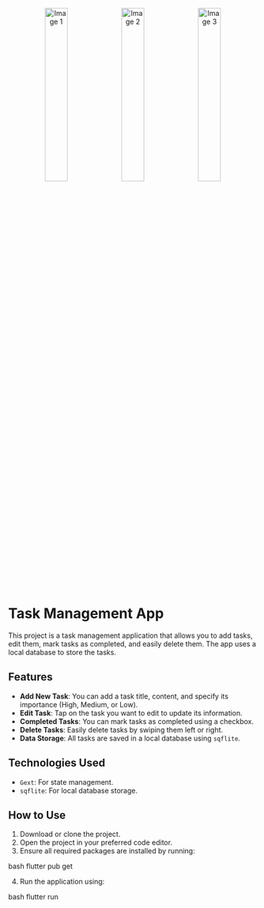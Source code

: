 <p align="center">
  <img src="https://github.com/OSAMAALDAHMASI/tasks_app/blob/master/Screenshot_20241013-145955.jpg?raw=true" alt="Image 1" width="30%" />
  <img src="https://github.com/OSAMAALDAHMASI/tasks_app/blob/master/Screenshot_20241013-145955.jpg?raw=true" alt="Image 2" width="30%" />
  <img src="https://github.com/OSAMAALDAHMASI/tasks_app/blob/master/Screenshot_20241013-145955.jpg?raw=true" alt="Image 3" width="30%" />
</p>

# Task Management App

This project is a task management application that allows you to add tasks, edit them, mark tasks as completed, and easily delete them. The app uses a local database to store the tasks.

## Features

- **Add New Task**: You can add a task title, content, and specify its importance (High, Medium, or Low).
- **Edit Task**: Tap on the task you want to edit to update its information.
- **Completed Tasks**: You can mark tasks as completed using a checkbox.
- **Delete Tasks**: Easily delete tasks by swiping them left or right.
- **Data Storage**: All tasks are saved in a local database using `sqflite`.

## Technologies Used

- `Gext`: For state management.
- `sqflite`: For local database storage.

## How to Use

1. Download or clone the project.
2. Open the project in your preferred code editor.
3. Ensure all required packages are installed by running:
   
bash
   flutter pub get
  
4. Run the application using:
   
bash
   flutter run
